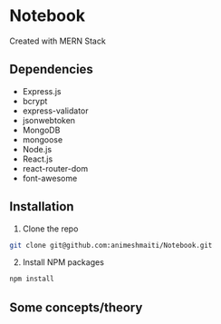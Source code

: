 # Notebook
Created with MERN Stack
## Dependencies
- Express.js
- bcrypt
- express-validator
- jsonwebtoken
- MongoDB
- mongoose
- Node.js
- React.js
- react-router-dom
- font-awesome
  
## Installation
1. Clone the repo
```sh
git clone git@github.com:animeshmaiti/Notebook.git
```
2. Install NPM packages
```sh
npm install
```
## Some concepts/theory
